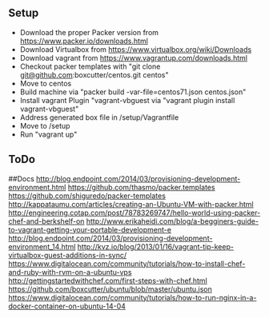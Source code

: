 
## Setup
- Download the proper Packer version from https://www.packer.io/downloads.html
- Download Virtualbox from https://www.virtualbox.org/wiki/Downloads
- Download vagrant from https://www.vagrantup.com/downloads.html
- Checkout packer  templates with "git clone git@github.com:boxcutter/centos.git centos"
- Move to centos
- Build machine via "packer build -var-file=centos71.json centos.json"
- Install vagrant Plugin "vagrant-vbguest via "vagrant plugin install vagrant-vbguest"
- Address generated box file in /setup/Vagrantfile
- Move to /setup
- Run "vagrant up"

## ToDo


##Docs
http://blog.endpoint.com/2014/03/provisioning-development-environment.html
https://github.com/thasmo/packer.templates
https://github.com/shiguredo/packer-templates
http://kappataumu.com/articles/creating-an-Ubuntu-VM-with-packer.html
http://engineering.cotap.com/post/78783269747/hello-world-using-packer-chef-and-berkshelf-on
http://www.erikaheidi.com/blog/a-begginers-guide-to-vagrant-getting-your-portable-development-e
http://blog.endpoint.com/2014/03/provisioning-development-environment_14.html
http://kvz.io/blog/2013/01/16/vagrant-tip-keep-virtualbox-guest-additions-in-sync/
https://www.digitalocean.com/community/tutorials/how-to-install-chef-and-ruby-with-rvm-on-a-ubuntu-vps
http://gettingstartedwithchef.com/first-steps-with-chef.html
https://github.com/boxcutter/ubuntu/blob/master/ubuntu.json
https://www.digitalocean.com/community/tutorials/how-to-run-nginx-in-a-docker-container-on-ubuntu-14-04
